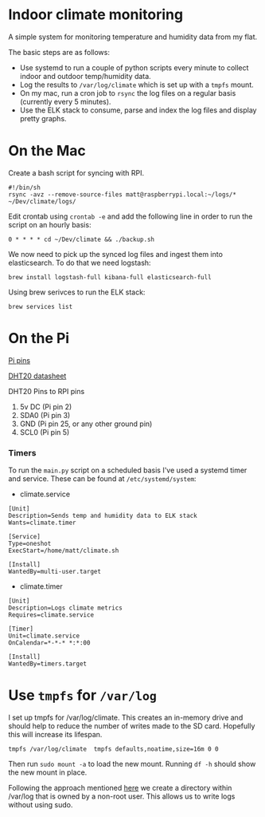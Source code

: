 # Indoor climate monitoring
A simple system for monitoring temperature and humidity data from my flat. 

The basic steps are as follows:
- Use systemd to run a couple of python scripts every minute to collect indoor and outdoor temp/humidity data.
- Log the results to `/var/log/climate` which is set up with a `tmpfs` mount.
- On my mac, run a cron job to `rsync` the log files on a regular basis (currently every 5 minutes).
- Use the ELK stack to consume, parse and index the log files and display pretty graphs.

# On the Mac

Create a bash script for syncing with RPI.
```
#!/bin/sh
rsync -avz --remove-source-files matt@raspberrypi.local:~/logs/* ~/Dev/climate/logs/
```

Edit crontab using `crontab -e` and add the following line in order to run the script on an hourly basis:
```
0 * * * * cd ~/Dev/climate && ./backup.sh
```

We now need to pick up the synced log files and ingest them into elasticsearch. To do that we need logstash:

```
brew install logstash-full kibana-full elasticsearch-full
```

Using brew serivces to run the ELK stack:

```
brew services list
```

# On the Pi

[Pi pins](https://pi4j.com/1.2/pins/model-a-rev2.html)

[DHT20 datasheet](https://cdn-shop.adafruit.com/product-files/5183/5193_DHT20.pdf)

DHT20 Pins to RPI pins

1. 5v DC (Pi pin 2)
2. SDA0 (Pi pin 3)
3. GND (Pi pin 25, or any other ground pin)
4. SCL0 (Pi pin 5)


### Timers

To run the `main.py` script on a scheduled basis I've used a systemd timer and service. These can be found at `/etc/systemd/system`:

- climate.service
```
[Unit]
Description=Sends temp and humidity data to ELK stack
Wants=climate.timer

[Service]
Type=oneshot
ExecStart=/home/matt/climate.sh

[Install]
WantedBy=multi-user.target
```

- climate.timer
```
[Unit]
Description=Logs climate metrics
Requires=climate.service

[Timer]
Unit=climate.service
OnCalendar=*-*-* *:*:00

[Install]
WantedBy=timers.target
```

# Use `tmpfs` for `/var/log`

I set up tmpfs for /var/log/climate. This creates an in-memory drive and should help to reduce the number of writes made to the SD card. Hopefully this will increase its lifespan.
```
tmpfs /var/log/climate  tmpfs defaults,noatime,size=16m 0 0
```

Then run `sudo mount -a` to load the new mount. Running `df -h` should show the new mount in place.

Following the approach mentioned [here](https://unix.stackexchange.com/questions/554788/mount-a-tmpfs-folder-on-startup-volatile-with-a-created-subfolder) 
we create a directory within /var/log that is owned by a non-root user. This allows us to write logs without using sudo.
